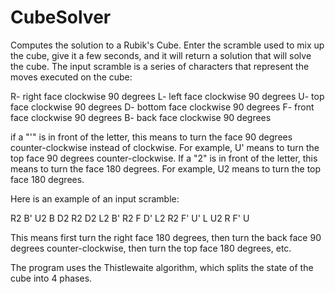 # CubeSolver
Computes the solution to a Rubik's Cube.
Enter the scramble used to mix up the cube, give it a few seconds, and it will return a solution that will solve the cube. The input scramble is a series of characters that represent the moves executed on the cube:

R- right face clockwise 90 degrees
L- left face clockwise 90 degrees 
U- top face clockwise 90 degrees
D- bottom face clockwise 90 degrees
F- front face clockwise 90 degrees
B- back face clockwise 90 degrees

if a "'" is in front of the letter, this means to turn the face 90 degrees counter-clockwise instead of clockwise. For example, U' means to turn the top face 90 degrees counter-clockwise. If a "2" is in front of the letter, this means to turn the face 180 degrees. For example, U2 means to turn the top face 180 degrees.

Here is an example of an input scramble:

R2 B' U2 B D2 R2 D2 L2 B' R2 F D' L2 R2 F' U' L U2 R F' U

This means first turn the right face 180 degrees, then turn the back face 90 degrees counter-clockwise, then turn the top face 180 degrees, etc.

The program uses the Thistlewaite algorithm, which splits the state of the cube into 4 phases.
